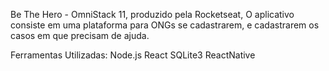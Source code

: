 Be The Hero - OmniStack 11, produzido pela Rocketseat, O aplicativo consiste em uma plataforma para ONGs se cadastrarem, e cadastrarem os casos  em que precisam de ajuda.

Ferramentas Utilizadas:
Node.js
React
SQLite3
ReactNative

